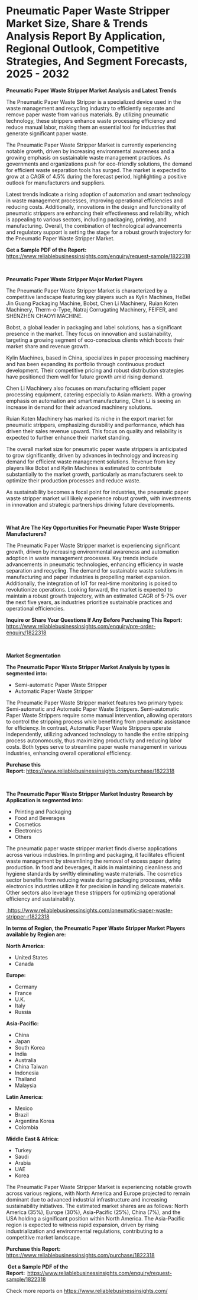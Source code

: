 <p><h1>Pneumatic Paper Waste Stripper Market Size, Share & Trends Analysis Report By Application, Regional Outlook, Competitive Strategies, And Segment Forecasts, 2025 - 2032</h1></p><p><strong>Pneumatic Paper Waste Stripper Market Analysis and Latest Trends</strong></p>
<p><p>The Pneumatic Paper Waste Stripper is a specialized device used in the waste management and recycling industry to efficiently separate and remove paper waste from various materials. By utilizing pneumatic technology, these strippers enhance waste processing efficiency and reduce manual labor, making them an essential tool for industries that generate significant paper waste.</p><p>The Pneumatic Paper Waste Stripper Market is currently experiencing notable growth, driven by increasing environmental awareness and a growing emphasis on sustainable waste management practices. As governments and organizations push for eco-friendly solutions, the demand for efficient waste separation tools has surged. The market is expected to grow at a CAGR of 4.5% during the forecast period, highlighting a positive outlook for manufacturers and suppliers.</p><p>Latest trends indicate a rising adoption of automation and smart technology in waste management processes, improving operational efficiencies and reducing costs. Additionally, innovations in the design and functionality of pneumatic strippers are enhancing their effectiveness and reliability, which is appealing to various sectors, including packaging, printing, and manufacturing. Overall, the combination of technological advancements and regulatory support is setting the stage for a robust growth trajectory for the Pneumatic Paper Waste Stripper Market.</p></p>
<p><strong>Get a Sample PDF of the Report:&nbsp;</strong> <a href="https://www.reliablebusinessinsights.com/enquiry/request-sample/1822318?utm_campaign=2298&utm_medium=2&utm_source=Github&utm_content=ia&utm_term=12042025&utm_id=pneumatic-paper-waste-stripper">https://www.reliablebusinessinsights.com/enquiry/request-sample/1822318</a></p>
<p>&nbsp;</p>
<p><strong>Pneumatic Paper Waste Stripper Major Market Players</strong></p>
<p><p>The Pneumatic Paper Waste Stripper Market is characterized by a competitive landscape featuring key players such as Kylin Machines, HeBei Jin Guang Packaging Machine, Bobst, Chen Li Machinery, Ruian Koten Machinery, Therm-o-Type, Natraj Corrugating Machinery, FEIFER, and SHENZHEN CHAOYI MACHINE. </p><p>Bobst, a global leader in packaging and label solutions, has a significant presence in the market. They focus on innovation and sustainability, targeting a growing segment of eco-conscious clients which boosts their market share and revenue growth.</p><p>Kylin Machines, based in China, specializes in paper processing machinery and has been expanding its portfolio through continuous product development. Their competitive pricing and robust distribution strategies have positioned them well for future growth amid rising demand.</p><p>Chen Li Machinery also focuses on manufacturing efficient paper processing equipment, catering especially to Asian markets. With a growing emphasis on automation and smart manufacturing, Chen Li is seeing an increase in demand for their advanced machinery solutions.</p><p>Ruian Koten Machinery has marked its niche in the export market for pneumatic strippers, emphasizing durability and performance, which has driven their sales revenue upward. This focus on quality and reliability is expected to further enhance their market standing.</p><p>The overall market size for pneumatic paper waste strippers is anticipated to grow significantly, driven by advances in technology and increasing demand for efficient waste management solutions. Revenue from key players like Bobst and Kylin Machines is estimated to contribute substantially to the market growth, particularly as manufacturers seek to optimize their production processes and reduce waste. </p><p>As sustainability becomes a focal point for industries, the pneumatic paper waste stripper market will likely experience robust growth, with investments in innovation and strategic partnerships driving future developments.</p></p>
<p>&nbsp;</p>
<p><strong>What Are The Key Opportunities For Pneumatic Paper Waste Stripper Manufacturers?</strong></p>
<p><p>The Pneumatic Paper Waste Stripper market is experiencing significant growth, driven by increasing environmental awareness and automation adoption in waste management processes. Key trends include advancements in pneumatic technologies, enhancing efficiency in waste separation and recycling. The demand for sustainable waste solutions in manufacturing and paper industries is propelling market expansion. Additionally, the integration of IoT for real-time monitoring is poised to revolutionize operations. Looking forward, the market is expected to maintain a robust growth trajectory, with an estimated CAGR of 5-7% over the next five years, as industries prioritize sustainable practices and operational efficiencies.</p></p>
<p><strong>Inquire or Share Your Questions If Any Before Purchasing This Report:</strong> <a href="https://www.reliablebusinessinsights.com/enquiry/pre-order-enquiry/1822318?utm_campaign=2298&utm_medium=2&utm_source=Github&utm_content=ia&utm_term=12042025&utm_id=pneumatic-paper-waste-stripper">https://www.reliablebusinessinsights.com/enquiry/pre-order-enquiry/1822318</a></p>
<p>&nbsp;</p>
<p><strong>Market Segmentation</strong></p>
<p><strong>The Pneumatic Paper Waste Stripper Market Analysis by types is segmented into:</strong></p>
<p><ul><li>Semi-automatic Paper Waste Stripper</li><li>Automatic Paper Waste Stripper</li></ul></p>
<p><p>The Pneumatic Paper Waste Stripper market features two primary types: Semi-automatic and Automatic Paper Waste Strippers. Semi-automatic Paper Waste Strippers require some manual intervention, allowing operators to control the stripping process while benefiting from pneumatic assistance for efficiency. In contrast, Automatic Paper Waste Strippers operate independently, utilizing advanced technology to handle the entire stripping process autonomously, thus maximizing productivity and reducing labor costs. Both types serve to streamline paper waste management in various industries, enhancing overall operational efficiency.</p></p>
<p><strong>Purchase this Report:&nbsp;</strong><a href="https://www.reliablebusinessinsights.com/purchase/1822318?utm_campaign=2298&utm_medium=2&utm_source=Github&utm_content=ia&utm_term=12042025&utm_id=pneumatic-paper-waste-stripper">https://www.reliablebusinessinsights.com/purchase/1822318</a></p>
<p>&nbsp;</p>
<p><strong>The Pneumatic Paper Waste Stripper Market Industry Research by Application is segmented into:</strong></p>
<p><ul><li>Printing and Packaging</li><li>Food and Beverages</li><li>Cosmetics</li><li>Electronics</li><li>Others</li></ul></p>
<p><p>The pneumatic paper waste stripper market finds diverse applications across various industries. In printing and packaging, it facilitates efficient waste management by streamlining the removal of excess paper during production. In food and beverages, it aids in maintaining cleanliness and hygiene standards by swiftly eliminating waste materials. The cosmetics sector benefits from reducing waste during packaging processes, while electronics industries utilize it for precision in handling delicate materials. Other sectors also leverage these strippers for optimizing operational efficiency and sustainability.</p></p>
<p><a href="https://www.reliablebusinessinsights.com/pneumatic-paper-waste-stripper-r1822318?utm_campaign=2298&utm_medium=2&utm_source=Github&utm_content=ia&utm_term=12042025&utm_id=pneumatic-paper-waste-stripper">&nbsp;https://www.reliablebusinessinsights.com/pneumatic-paper-waste-stripper-r1822318</a></p>
<p><strong>In terms of Region, the Pneumatic Paper Waste Stripper Market Players available by Region are:</strong></p>
<p>
    <p> <strong> North America: </strong>
        <ul>
            <li>United States</li>
            <li>Canada</li>
        </ul>
        </p> 
    <p> <strong> Europe: </strong>
        <ul>
            <li>Germany</li>
            <li>France</li>
            <li>U.K.</li>
            <li>Italy</li>
            <li>Russia</li>
        </ul>
        </p> 
    <p> <strong> Asia-Pacific: </strong>
        <ul>
            <li>China</li>
            <li>Japan</li>
            <li>South Korea</li>
            <li>India</li>
            <li>Australia</li>
            <li>China Taiwan</li>
            <li>Indonesia</li>
            <li>Thailand</li>
            <li>Malaysia</li>
        </ul>
        </p> 
    <p> <strong> Latin America: </strong>
        <ul>
            <li>Mexico</li>
            <li>Brazil</li>
            <li>Argentina Korea</li>
            <li>Colombia</li>
        </ul>
        </p> 
    <p> <strong> Middle East & Africa: </strong>
        <ul>
            <li>Turkey</li>
            <li>Saudi</li>
            <li>Arabia</li>
            <li>UAE</li>
            <li>Korea</li>
        </ul>
    </p>
    </p>
<p><p>The Pneumatic Paper Waste Stripper Market is experiencing notable growth across various regions, with North America and Europe projected to remain dominant due to advanced industrial infrastructure and increasing sustainability initiatives. The estimated market shares are as follows: North America (35%), Europe (30%), Asia-Pacific (25%), China (7%), and the USA holding a significant position within North America. The Asia-Pacific region is expected to witness rapid expansion, driven by rising industrialization and environmental regulations, contributing to a competitive market landscape.</p></p>
<p><strong>Purchase this Report: </strong><a href="https://www.reliablebusinessinsights.com/purchase/1822318?utm_campaign=2298&utm_medium=2&utm_source=Github&utm_content=ia&utm_term=12042025&utm_id=pneumatic-paper-waste-stripper">https://www.reliablebusinessinsights.com/purchase/1822318</a></p>
<p>&nbsp;<strong>Get a Sample PDF of the Report:&nbsp;&nbsp;</strong><a href="https://www.reliablebusinessinsights.com/enquiry/request-sample/1822318?utm_campaign=2298&utm_medium=2&utm_source=Github&utm_content=ia&utm_term=12042025&utm_id=pneumatic-paper-waste-stripper">https://www.reliablebusinessinsights.com/enquiry/request-sample/1822318</a></p>
<p><strong></strong></p>
<p>Check more reports on <a href="https://www.reliablebusinessinsights.com/?utm_campaign=2298&utm_medium=2&utm_source=Github&utm_content=ia&utm_term=12042025&utm_id=pneumatic-paper-waste-stripper">https://www.reliablebusinessinsights.com/</a></p>